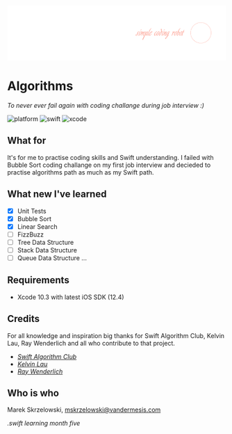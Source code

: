 ![logo](/Demo/logo.png)
# Algorithms

*To never ever fail again with coding challange during job interview :)*

![platform](https://img.shields.io/badge/platform-iOS-green.svg)
![swift](https://img.shields.io/badge/swift-5.0-brightgreen.svg)
![xcode](https://img.shields.io/badge/xcode-11-orange.svg)

## What for
It's for me to practise coding skills and Swift understanding.
I failed with Bubble Sort coding challange on my first job interview and decieded to practise algorithms path as much as my Swift path.

## What new I've learned

- [x] Unit Tests
- [x] Bubble Sort
- [x] Linear Search
- [ ] FizzBuzz
- [ ] Tree Data Structure
- [ ] Stack Data Structure
- [ ] Queue Data Structure
...

## Requirements
- Xcode 10.3 with latest iOS SDK (12.4)

## Credits

For all knowledge and inspiration big thanks for Swift Algorithm Club, Kelvin Lau, Ray Wenderlich and all who contribute to that project.
- *[Swift Algorithm Club](https://github.com/raywenderlich/swift-algorithm-club)*
- *[Kelvin Lau](https://github.com/kelvinlauKL)*
- *[Ray Wenderlich](https://www.raywenderlich.com)*

## Who is who
Marek Skrzelowski, mskrzelowski@vandermesis.com

*.swift learning month five*
